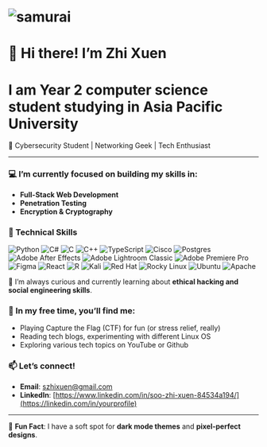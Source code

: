 # ![samurai](https://github.com/user-attachments/assets/28a65b83-b001-4f2f-8bf3-5ca6e9c4fa36)
# 👋 Hi there! I’m Zhi Xuen
# I am Year 2 computer science student studying in Asia Pacific University

🚀 Cybersecurity Student | Networking Geek | Tech Enthusiast

---

### 💻 I’m currently focused on building my skills in:
- **Full-Stack Web Development** 
- **Penetration Testing** 
- **Encryption & Cryptography**

### 📝 Technical Skills 
![Python](https://img.shields.io/badge/python-3670A0?style=for-the-badge&logo=python&logoColor=ffdd54)
![C#](https://img.shields.io/badge/c%23-%23239120.svg?style=for-the-badge&logo=csharp&logoColor=white)
![C](https://img.shields.io/badge/c-%2300599C.svg?style=for-the-badge&logo=c&logoColor=white)
![C++](https://img.shields.io/badge/c++-%2300599C.svg?style=for-the-badge&logo=c%2B%2B&logoColor=white)
![TypeScript](https://img.shields.io/badge/typescript-%23007ACC.svg?style=for-the-badge&logo=typescript&logoColor=white)
![Cisco](https://img.shields.io/badge/cisco-%23049fd9.svg?style=for-the-badge&logo=cisco&logoColor=black)
![Postgres](https://img.shields.io/badge/postgres-%23316192.svg?style=for-the-badge&logo=postgresql&logoColor=white)
![Adobe After Effects](https://img.shields.io/badge/Adobe%20After%20Effects-9999FF.svg?style=for-the-badge&logo=Adobe%20After%20Effects&logoColor=white)
![Adobe Lightroom Classic](https://img.shields.io/badge/Adobe%20Lightroom%20Classic-31A8FF.svg?style=for-the-badge&logo=Adobe%20Lightroom%20Classic&logoColor=white)
![Adobe Premiere Pro](https://img.shields.io/badge/Adobe%20Premiere%20Pro-9999FF.svg?style=for-the-badge&logo=Adobe%20Premiere%20Pro&logoColor=white)
![Figma](https://img.shields.io/badge/figma-%23F24E1E.svg?style=for-the-badge&logo=figma&logoColor=white)
![React](https://img.shields.io/badge/react-%2320232a.svg?style=for-the-badge&logo=react&logoColor=%2361DAFB)
![R](https://img.shields.io/badge/r-%23276DC3.svg?style=for-the-badge&logo=r&logoColor=white)
![Kali](https://img.shields.io/badge/Kali-268BEE?style=for-the-badge&logo=kalilinux&logoColor=white)
![Red Hat](https://img.shields.io/badge/Red%20Hat-EE0000?style=for-the-badge&logo=redhat&logoColor=white)
![Rocky Linux](https://img.shields.io/badge/-Rocky%20Linux-%2310B981?style=for-the-badge&logo=rockylinux&logoColor=white)
![Ubuntu](https://img.shields.io/badge/Ubuntu-E95420?style=for-the-badge&logo=ubuntu&logoColor=white)
![Apache](https://img.shields.io/badge/apache-%23D42029.svg?style=for-the-badge&logo=apache&logoColor=white)

🌱 I’m always curious and currently learning about **ethical hacking and social engineering skills**.

### 🔭 In my free time, you’ll find me:
- Playing Capture the Flag (CTF) for fun (or stress relief, really)
- Reading tech blogs, experimenting with different Linux OS
- Exploring various tech topics on YouTube or Github

### 📫 Let’s connect!  
- **Email**: [szhixuen@gmail.com](mailto:your-email@example.com)  
- **LinkedIn**: [https://www.linkedin.com/in/soo-zhi-xuen-84534a194/](https://linkedin.com/in/yourprofile)   

---

🌟 **Fun Fact**: I have a soft spot for **dark mode themes** and **pixel-perfect designs**.


